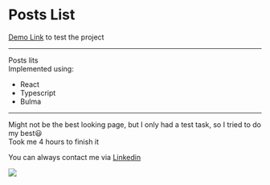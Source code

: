 # Posts List

[Demo Link](https://tiserett.github.io/posts-pagination/) to test the project

<hr />

Posts lits\
Implemented using:
  - React
  - Typescript
  - Bulma
  
<hr />

Might not be the best looking page, but I only had a test task, so I tried to do my best😃\
Took me 4 hours to finish it

You can always contact me via [Linkedin](https://www.linkedin.com/in/maksym-sobko-253a8824a/)

<img src="https://render.fineartamerica.com/images/rendered/default/greeting-card/images/artworkimages/medium/3/may-the-force-be-with-you-classic-version-dafydd-jones-transparent.png?&targetx=-47&targety=51&imagewidth=795&imageheight=394&modelwidth=700&modelheight=500&backgroundcolor=000000&orientation=0"/>
